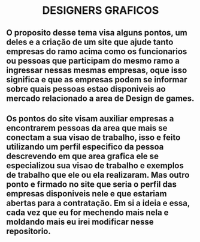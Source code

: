 
<h1 align="center"> DESIGNERS GRAFICOS </h1>

<h2 align- "center"> O proposito desse tema visa alguns pontos, um deles e a criação de um site que ajude tanto empresas do ramo acima como os funcionarios ou pessoas que participam do mesmo ramo a ingressar nessas mesmas empresas, oque isso significa e que as empresas podem se informar sobre quais pessoas estao disponiveis ao mercado relacionado a area de Design de games.</h2>
<h2 align- "center"> Os pontos do site visam auxiliar empresas a encontrarem pessoas da area que mais se conectam a sua visao de trabalho, isso e feito utilizando um perfil especifico da pessoa descrevendo em que area grafica ele se especializou sua visao de trabalho e exemplos de trabalho que ele ou ela realizaram. Mas outro ponto e firmado no site que seria o perfil das empresas disponiveis nele e que estariam abertas para a contratação. Em si a ideia e essa, cada vez que eu for mechendo mais nela e moldando mais eu irei modificar nesse repositorio. </h2?>

